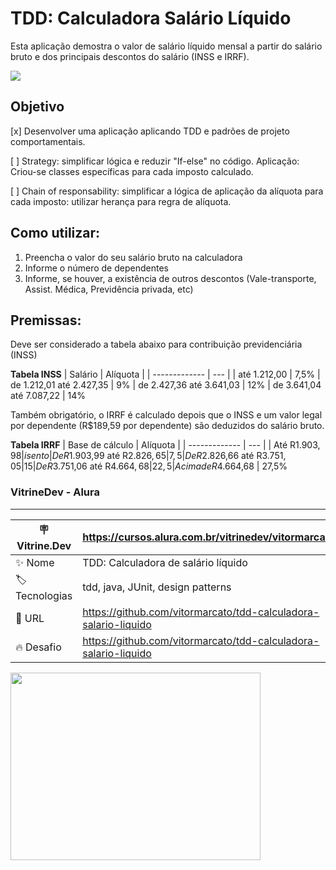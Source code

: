 # TDD: Calculadora Salário Líquido

Esta aplicação demostra o valor de salário líquido mensal a partir do salário bruto e dos principais descontos do salário (INSS e IRRF).

<img src="http://img.shields.io/static/v1?label=STATUS&message=EM%20DESENVOLVIMENTO&color=GREEN&style=for-the-badge"/>

## Objetivo
 [x] Desenvolver uma aplicação aplicando TDD e padrões de projeto comportamentais.

 [ ] Strategy: simplificar lógica e reduzir "If-else" no código. Aplicação: Criou-se classes específicas para cada imposto calculado. 

 [ ] Chain of responsability: simplificar a lógica de aplicação da alíquota para cada imposto: utilizar herança para regra de alíquota.

## Como utilizar:

1. Preencha o valor do seu salário bruto na calculadora
2. Informe o número de dependentes
3. Informe, se houver, a existência de outros descontos (Vale-transporte, Assist. Médica, Previdência privada, etc)

## Premissas: 

Deve ser considerado a tabela abaixo para contribuição previdenciária (INSS)

**Tabela INSS**
| Salário | Alíquota     |
| -------------  | --- |
| até 1.212,00  | 7,5%
| de 1.212,01 até 2.427,35  | 9%
| de 2.427,36 até 3.641,03 | 12%
| de 3.641,04 até 7.087,22        | 14%


Também obrigatório, o IRRF é calculado depois que o INSS e um valor legal por dependente (R$189,59 por dependente) são deduzidos do salário bruto.


**Tabela IRRF**
| Base de cálculo | Alíquota     |
| -------------  | --- |
| Até R$1.903,98	  | isento
| De R$1.903,99 até R$2.826,65	  | 7,5%
| De R$2.826,66 até R$3.751,05  | 15%
| De R$3.751,06 até R$4.664,68       | 22,5%
| Acima de R$4.664,68        | 27,5%


### VitrineDev - Alura
---
| :placard: Vitrine.Dev | https://cursos.alura.com.br/vitrinedev/vitormarcato     |
| -------------  | --- |
| :sparkles: Nome        | TDD: Calculadora de salário líquido
| :label: Tecnologias | tdd, java, JUnit, design patterns 
| :rocket: URL         | https://github.com/vitormarcato/tdd-calculadora-salario-liquido
| :fire: Desafio     | https://github.com/vitormarcato/tdd-calculadora-salario-liquido

<img src="https://www.mobills.com.br/blog/wp-content/uploads/2022/06/calculadora-de-salario-liquido-mobills-imagem-em-destaque.png#vitrinedev"  width="400" height="300"/>






